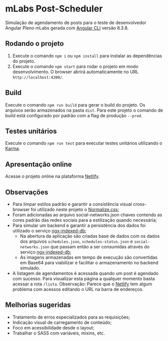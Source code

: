 # mLabs Post-Scheduler

Simulação de agendamento de posts para o teste de desenvolvedor Angular Pleno mLabs gerada com [Angular CLI](https://github.com/angular/angular-cli) versão 8.3.8.

## Rodando o projeto

1. Execute o comando `npm i` ou `npm install` para instalar as dependências do projeto.
2. Execute o comando `npm start` para rodar o projeto em modo desenvolvimento. O browser abrirá automaticamente no URL `http://localhost:4200/`.

## Build

Execute o comando `npm run build` para gerar o build do projeto. Os arquivos serão armazenados na pasta `dist`. Para este projeto o comando de build está configurado por padrão com a flag de produção `--prod`.

## Testes unitários

Execute o comando `npm run test` para executar testes unitários utilizando o [Karma](https://karma-runner.github.io).

## Apresentação online

Acesse o projeto online na plataforma [Netlify](https://mlabs-post-scheduler.netlify.app/).

## Observações

- Para limpar estilos padrão e garantir a consistência visual cross-browser foi utilizado neste projeto o [Normalize.css](https://necolas.github.io/normalize.css/);
- Foram adicionadas ao arquivo social-networks.json chaves contendo as cores padrão das redes sociais para a estilização quando necessária;
- Para simular um backend e garantir a persistência dos dados foi utilizado o serviço [ngx-indexed-db](https://github.com/assuncaocharles/ngx-indexed-db);
  - Na abertura da aplicação são criadas base de dados com os dados dos arquivos `schedules.json`, `schedules-status.json` e `social-networks.json` que passam então a ser consumidas através do serviço [ngx-indexed-db](https://github.com/assuncaocharles/ngx-indexed-db);
  - As imagens armazenadas em tempo de execução são convertidas em Base64 para viabilizar e facilitar o armazenamento no backend simulado.
- A listagem de agendamentos é acessada quando um post é agendado com sucesso. Para visualizar esta página a qualquer momento basta acessar a rota `/lista`. Observação: Parece que o [Netlify](https://mlabs-post-scheduler.netlify.app/) tem algum problema com acessos editando o URL na barra de endereços.

## Melhorias sugeridas

- Tratamento de erros especializados para as requisições;
- Indicação visual de carregamento de conteúdo;
- Foco em acessibilidade desde o layout;
- Trabalhar o SASS com variáveis, mixins, etc.
